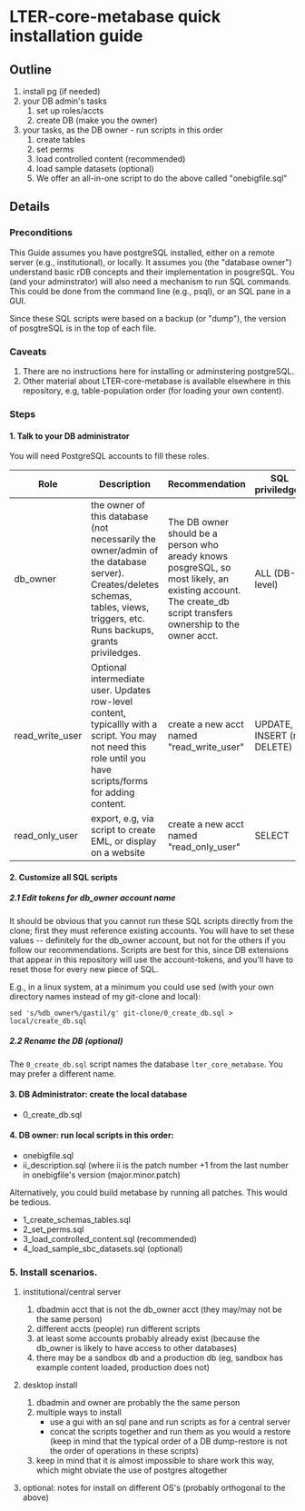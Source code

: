 # LTER-core-metabase quick installation guide

## Outline
1. install pg (if needed)
2.  your DB admin's tasks
    1. set up roles/accts
    1. create DB (make you the owner)
3. your tasks, as the DB owner - run scripts in this order
    1. create tables 
    1. set perms 
    1. load controlled content (recommended)
    1. load sample datasets (optional)
    1. We offer an all-in-one script to do the above called "onebigfile.sql"


## Details
### Preconditions  
This Guide assumes you have postgreSQL installed, either on a remote server (e.g., institutional), or locally. It assumes you (the "database owner") understand basic rDB concepts and their implementation in posgreSQL. You (and your adminstrator) will also need a mechanism to run SQL commands. This could be done from the command line (e.g., psql), or an SQL pane in a GUI. 

Since these SQL scripts were based on a backup (or "dump"), the version of posgtreSQL is in the top of each file. 

### Caveats
1. There are no instructions here for installing or adminstering postgreSQL. 
1. Other material about LTER-core-metabase is available elsewhere in this repository, e.g, table-population order (for loading your own content).  

### Steps
#### 1. Talk to your DB administrator
You will need PostgreSQL accounts to fill these roles.


| Role | Description | Recommendation |  SQL priviledges |
|--|--|--|--|
| db_owner | the owner of this database (not necessarily the owner/admin of the database server). Creates/deletes schemas, tables, views, triggers, etc. Runs backups, grants priviledges.  |  The DB owner should be a person who aready knows posgreSQL, so most likely, an existing account. The create_db script transfers ownership to the owner acct.  | ALL (DB-level)  |
| read_write_user | Optional intermediate user. Updates row-level content, typicallly with a script. You may not need this role until you have scripts/forms for adding content. | create a new acct named "read_write_user" | UPDATE, INSERT (no DELETE) |
| read_only_user | export, e.g, via script to create EML, or display on a website | create a new acct named "read_only_user" | SELECT  |

#### 2. Customize all SQL scripts 
##### 2.1 Edit tokens for db_owner account name
It should be obvious that you cannot run these SQL scripts directly from the clone; first they must reference existing accounts. You will have to set these values -- definitely for the db_owner account, but not for the others if you follow our recommendations. Scripts are best for this, since DB extensions that appear in this repository will use the account-tokens, and you'll have to reset those for every new piece of SQL. 

E.g., in a linux system, at a minimum you could use sed (with your own directory names instead of my git-clone and local): 

`sed 's/%db_owner%/gastil/g' git-clone/0_create_db.sql > local/create_db.sql`

##### 2.2 Rename the DB (optional)
The `0_create_db.sql` script names the database `lter_core_metabase`. You may prefer a different name.

#### 3. DB Administrator: create the local database
- 0_create_db.sql

#### 4. DB owner: run local scripts in this order:
- onebigfile.sql
- ii_description.sql (where ii is the patch number +1 from the last number in onebigfile's version (major.minor.patch)

Alternatively, you could build metabase by running all patches. This would be tedious.

- 1_create_schemas_tables.sql 
- 2_set_perms.sql 
- 3_load_controlled_content.sql (recommended)
- 4_load_sample_sbc_datasets.sql (optional)
    
### 5. Install scenarios. 

1. institutional/central server 
    1. dbadmin acct that is not the db_owner acct (they may/may not be the same person) 
    2. different accts (people) run different scripts
    3. at least some accounts probably already exist (because the db_owner is likely to have access to other databases)
    4. there may be a sandbox db and a production db (eg, sandbox has example content loaded, production does not)


2. desktop install 
    1. dbadmin and owner are probably the the same person  
    2. multiple ways to install
          - use a gui with an sql pane and run scripts as for a central server
          - concat the scripts together and run them as you would a restore (keep in mind that the typical order of a DB dump-restore is not the order of operations in these scripts)
    4. keep in mind that it is almost impossible to share work this way, which might obviate the use of postgres altogether 

3. optional: notes for install on different OS's (probably orthogonal to the above)
             
